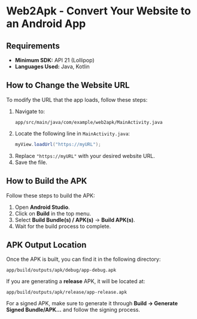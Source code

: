# Web2Apk - Convert Your Website to an Android App

## Requirements
- **Minimum SDK:** API 21 (Lollipop)
- **Languages Used:** Java, Kotlin

## How to Change the Website URL
To modify the URL that the app loads, follow these steps:

1. Navigate to:  
   ```
   app/src/main/java/com/example/web2apk/MainActivity.java
   ```
2. Locate the following line in `MainActivity.java`:
   ```java
   myView.loadUrl("https://myURL");
   ```
3. Replace `"https://myURL"` with your desired website URL.
4. Save the file.

## How to Build the APK
Follow these steps to build the APK:

1. Open **Android Studio**.
2. Click on **Build** in the top menu.
3. Select **Build Bundle(s) / APK(s)** → **Build APK(s)**.
4. Wait for the build process to complete.

## APK Output Location
Once the APK is built, you can find it in the following directory:

```
app/build/outputs/apk/debug/app-debug.apk
```

If you are generating a **release** APK, it will be located at:

```
app/build/outputs/apk/release/app-release.apk
```

For a signed APK, make sure to generate it through **Build → Generate Signed Bundle/APK...** and follow the signing process.
